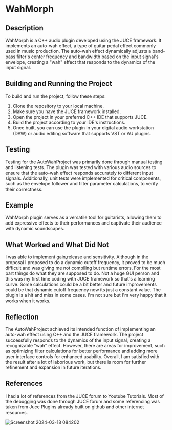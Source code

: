 # WahMorph 

## Description

WahMorph is a C++ audio plugin developed using the JUCE framework. It implements an auto-wah effect, a type of guitar pedal effect commonly used in music production. The auto-wah effect dynamically adjusts a band-pass filter's center frequency and bandwidth based on the input signal's envelope, creating a "wah" effect that responds to the dynamics of the input signal.

## Building and Running the Project

To build and run the project, follow these steps:

1. Clone the repository to your local machine.
2. Make sure you have the JUCE framework installed.
3. Open the project in your preferred C++ IDE that supports JUCE.
4. Build the project according to your IDE's instructions.
5. Once built, you can use the plugin in your digital audio workstation (DAW) or audio editing software that supports VST or AU plugins.

## Testing

Testing for the AutoWahProject was primarily done through manual testing and listening tests. The plugin was tested with various audio sources to ensure that the auto-wah effect responds accurately to different input signals. Additionally, unit tests were implemented for critical components, such as the envelope follower and filter parameter calculations, to verify their correctness.

## Example
WahMorph plugin serves as a versatile tool for guitarists, allowing them to add expressive effects to their performances and captivate their audience with dynamic soundscapes.


## What Worked and What Did Not
I was able to implement gain,release and sensitivity. Although in the proposal I proposed to do a dynamic cutoff frequency, it proved to be much difficult and was giving me not compiling but runtime errors. For the most part things do what they are supposed to do. Not a huge GUI person and this was my first time coding with JUCE framework so that's a learning curve. Some calculations could be a bit better and future improvements could be that dynamic cutoff frequency now its just a constant value. The plugin is a hit and miss in some cases. I'm not sure but I'm very happy that it works when it works.


## Reflection
The AutoWahProject achieved its intended function of implementing an auto-wah effect using C++ and the JUCE framework. The project successfully responds to the dynamics of the input signal, creating a recognizable "wah" effect. However, there are areas for improvement, such as optimizing filter calculations for better performance and adding more user interface controls for enhanced usability. Overall, I am satisfied with the result after a lot of laborious work, but there is room for further refinement and expansion in future iterations.

## References
I had a lot of references from the JUCE forum to Youtube Tutorials. Most of the debugging was done through JUCE forum and some referencing was taken from Juce Plugins already built on github and other internet resources.

![Screenshot 2024-03-18 084202](https://github.com/KrishnaSaiPanthala/WahMorph/assets/128883221/6e643745-af0e-4eb5-ae12-e86ec5d85e5c)
